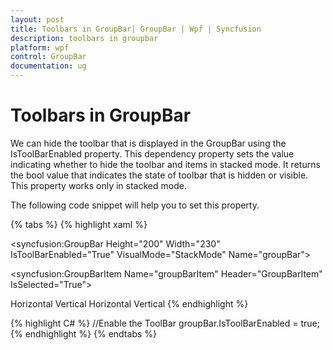 ```yaml
---
layout: post
title: Toolbars in GroupBar| GroupBar | Wpf | Syncfusion
description: toolbars in groupbar
platform: wpf
control: GroupBar
documentation: ug
---
```


# Toolbars in GroupBar

We can hide the toolbar that is displayed in the GroupBar using the IsToolBarEnabled property. This dependency property sets the value indicating whether to hide the toolbar and items in stacked mode. It returns the bool value that indicates the state of toolbar that is hidden or visible. This property works only in stacked mode. 

The following code snippet will help you to set this property.


{% tabs %}
{% highlight xaml %}
<!-- Adding GroupBar -->
<syncfusion:GroupBar Height="200" Width="230" IsToolBarEnabled="True" VisualMode="StackMode" Name="groupBar">
<!-- Adding GroupBarItem -->
<syncfusion:GroupBarItem Name="groupBarItem" Header="GroupBarItem" IsSelected="True">
  <!-- Adding content for GroupBar item using panel --> 
  <StackPanel Orientation="Vertical"> 
  <TextBlock Text="GroupBar Orientation" Margin="4,4,2,2"/>   
  <RadioButton IsChecked="True" Margin="4,2,2,2">Horizontal</RadioButton>
  <RadioButton Margin="4,2,2,2">Vertical</RadioButton> 
  <TextBlock Text="GroupView Orientation" Margin="4,4,2,2"/>   
  <RadioButton Margin="4,2,2,2">Horizontal</RadioButton>    
  <RadioButton IsChecked="True" Margin="4,2,2,2">Vertical</RadioButton> 
  </StackPanel></syncfusion:GroupBarItem>
  <!-- Adding GroupBarItem -->
  <syncfusion:GroupBarItem Name="groupBarItem1" HeaderImageSource="Label.gif" Header="General"> 
  <!-- Adding content for GroupBar item using GroupView -->
  <syncfusion:GroupView Name="groupView" IsListViewMode="True">  
  <syncfusion:GroupViewItem Text="List View"/>  
  <syncfusion:GroupViewItem Text="Show ContextMenu"/>  
  <syncfusion:GroupViewItem Text="Show ToolTip"/>  
  </syncfusion:GroupView>
  </syncfusion:GroupBarItem>
  </syncfusion:GroupBar>{% endhighlight %}

{% highlight C# %}
//Enable the ToolBar
groupBar.IsToolBarEnabled = true;
{% endhighlight %}
{% endtabs %}


